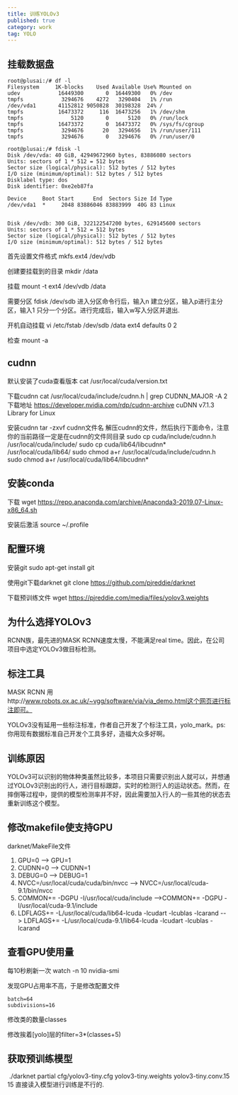 ```yaml
---
title: 训练YOLOv3
published: true
category: work
tag: YOLO
---
```


## 挂载数据盘

```
root@plusai:/# df -l
Filesystem     1K-blocks    Used Available Use% Mounted on
udev            16449300       0  16449300   0% /dev
tmpfs            3294676    4272   3290404   1% /run
/dev/vda1       41152812 9050828  30198328  24% /
tmpfs           16473372     116  16473256   1% /dev/shm
tmpfs               5120       0      5120   0% /run/lock
tmpfs           16473372       0  16473372   0% /sys/fs/cgroup
tmpfs            3294676      20   3294656   1% /run/user/111
tmpfs            3294676       0   3294676   0% /run/user/0
```

```
root@plusai:/# fdisk -l
Disk /dev/vda: 40 GiB, 42949672960 bytes, 83886080 sectors
Units: sectors of 1 * 512 = 512 bytes
Sector size (logical/physical): 512 bytes / 512 bytes
I/O size (minimum/optimal): 512 bytes / 512 bytes
Disklabel type: dos
Disk identifier: 0xe2eb87fa

Device     Boot Start      End  Sectors Size Id Type
/dev/vda1  *     2048 83886046 83883999  40G 83 Linux


Disk /dev/vdb: 300 GiB, 322122547200 bytes, 629145600 sectors
Units: sectors of 1 * 512 = 512 bytes
Sector size (logical/physical): 512 bytes / 512 bytes
I/O size (minimum/optimal): 512 bytes / 512 bytes

```

首先设置文件格式
mkfs.ext4 /dev/vdb

创建要挂载到的目录
mkdir /data

挂载
mount -t ext4 /dev/vdb /data

需要分区
fdisk /dev/sdb
进入分区命令行后，输入n 建立分区，输入p进行主分区，输入1 只分一个分区。进行完成后，输入w写入分区并退出.

开机自动挂载
vi /etc/fstab
/dev/sdb        /data   ext4    defaults        0       2

检查
mount -a

## cudnn

默认安装了cuda查看版本
cat /usr/local/cuda/version.txt

下载cudnn
cat /usr/local/cuda/include/cudnn.h | grep CUDNN_MAJOR -A 2
下载地址 https://developer.nvidia.com/rdp/cudnn-archive
cuDNN v7.1.3 Library for Linux

安装cudnn
tar -zxvf cudnn文件名 解压cudnn的文件，然后执行下面命令，注意你的当前路径一定是在cudnn的文件同目录
sudo cp cuda/include/cudnn.h /usr/local/cuda/include/
sudo cp cuda/lib64/libcudnn* /usr/local/cuda/lib64/
sudo chmod a+r /usr/local/cuda/include/cudnn.h
sudo chmod a+r /usr/local/cuda/lib64/libcudnn*

## 安装conda
下载
wget https://repo.anaconda.com/archive/Anaconda3-2019.07-Linux-x86_64.sh

安装后激活
source ~/.profile

## 配置环境

安装git
sudo apt-get install git

使用git下载darknet
git clone https://github.com/pjreddie/darknet

下载预训练文件
wget https://pjreddie.com/media/files/yolov3.weights

## 为什么选择YOLOv3
RCNN族，最先进的MASK RCNN速度太慢，不能满足real time。因此，在公司项目中选定YOLOv3做目标检测。

## 标注工具

MASK RCNN 用http://www.robots.ox.ac.uk/~vgg/software/via/via_demo.html这个网页进行标注即可。

YOLOv3没有延用一些标注标准，作者自己开发了个标注工具，yolo_mark。ps:你用现有数据标准自己开发个工具多好，造福大众多好啊。

## 训练原因

YOLOv3可以识别的物体种类虽然比较多，本项目只需要识别出人就可以，并想通过YOLOv3识别出的行人，进行目标跟踪，实时的检测行人的运动状态。然而，在摔倒等过程中，提供的模型检测率并不好，因此需要加入行人的一些其他的状态去重新训练这个模型。

## 修改makefile使支持GPU

darknet/MakeFile文件
1. GPU=0 --> GPU=1
2. CUDNN=0 --> CUDNN=1
3. DEBUG=0 --> DEBUG=1
4. NVCC=/usr/local/cuda/cuda/bin/nvcc
--> NVCC=/usr/local/cuda-9.1/bin/nvcc
5. COMMON+= -DGPU -I/usr/local/cuda/include
-->COMMON+= -DGPU -I/usr/local/cuda-9.1/include
6. LDFLAGS+= -L/usr/local/cuda/lib64-lcuda -lcudart -lcublas -lcarand
--> LDFLAGS+= -L/usr/local/cuda-9.1/lib64-lcuda -lcudart -lcublas -lcarand

## 查看GPU使用量
每10秒刷新一次
watch -n 10 nvidia-smi

发现GPU占用率不高，于是修改配置文件
```
batch=64
subdivisions=16
```
修改类的数量classes

修改挨着[yolo]层的filter=3*(classes+5)


## 获取预训练模型

 ./darknet partial cfg/yolov3-tiny.cfg yolov3-tiny.weights yolov3-tiny.conv.15 15
直接读入模型进行训练是不行的.
